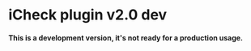 # iCheck plugin v2.0 dev

#### This is a development version, it's not ready for a production usage.
